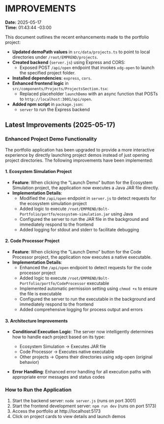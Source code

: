 # IMPROVEMENTS

**Date:** 2025-05-17  
**Time:** 01:43:44 -03:00

This document outlines the recent enhancements made to the portfolio project:

- **Updated demoPath values** in `src/data/projects.ts` to point to local directories under `/root/EMPREND/projects`.
- **Created backend** (`server.js`) using Express and CORS:
  - Exposed POST `/api/open` endpoint that invokes `xdg-open` to launch the specified project folder.
- **Installed dependencies**: `express`, `cors`.
- **Enhanced frontend logic** in `src/components/Projects/ProjectsSection.tsx`:
  - Replaced placeholder `launchDemo` with an async function that POSTs to `http://localhost:3001/api/open`.
- **Added npm script** in `package.json`:
  - `server` to run the Express backend

## Latest Improvements (2025-05-17)

### Enhanced Project Demo Functionality

The portfolio application has been upgraded to provide a more interactive experience by directly launching project demos instead of just opening project directories. The following improvements have been implemented:

#### 1. Ecosystem Simulation Project

- **Feature**: When clicking the "Launch Demo" button for the Ecosystem Simulation project, the application now executes a Java JAR file directly.
- **Implementation Details**:
  - Modified the `/api/open` endpoint in `server.js` to detect requests for the ecosystem simulation project
  - Added logic to execute `/root/EMPREND/Bolt-Portfolio/portfo/ecosystem-simulation.jar` using Java
  - Configured the server to run the JAR file in the background and immediately respond to the frontend
  - Added logging for stdout and stderr to facilitate debugging

#### 2. Code Processor Project

- **Feature**: When clicking the "Launch Demo" button for the Code Processor project, the application now executes a native executable.
- **Implementation Details**:
  - Enhanced the `/api/open` endpoint to detect requests for the code processor project
  - Added logic to execute `/root/EMPREND/Bolt-Portfolio/portfo/CodeProcessor` executable
  - Implemented automatic permission setting using `chmod +x` to ensure the file is executable
  - Configured the server to run the executable in the background and immediately respond to the frontend
  - Added comprehensive logging for process output and errors

#### 3. Architecture Improvements

- **Conditional Execution Logic**: The server now intelligently determines how to handle each project based on its type:
  - Ecosystem Simulation → Executes JAR file
  - Code Processor → Executes native executable
  - Other projects → Opens their directories using xdg-open (original behavior)

- **Error Handling**: Enhanced error handling for all execution paths with appropriate error messages and status codes

### How to Run the Application

1. Start the backend server: `node server.js` (runs on port 3001)
2. Start the frontend development server: `npm run dev` (runs on port 5173)
3. Access the portfolio at http://localhost:5173
4. Click on project cards to view details and launch demos
